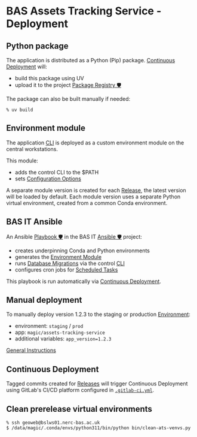 # BAS Assets Tracking Service - Deployment

## Python package

The application is distributed as a Python (Pip) package. [Continuous Deployment](#continuous-deployment) will:

- build this package using UV
- upload it to the project [Package Registry 🛡️](https://gitlab.data.bas.ac.uk/MAGIC/assets-tracking-service/-/packages)

The package can also be built manually if needed:

```
% uv build
```

## Environment module

The application [CLI](../README.md#control-cli) is deployed as a custom environment module on the central workstations.

This module:

- adds the control CLI to the $PATH
- sets [Configuration Options](./config.md)

A separate module version is created for each [Release](../README.md#releases), the latest version will be loaded by
default. Each module version uses a separate Python virtual environment, created from a common Conda environment.

## BAS IT Ansible

An Ansible [Playbook 🛡️](https://gitlab.data.bas.ac.uk/station-data-management/ansible/-/blob/master/playbooks/magic/assets-tracking-service.yml)
in the BAS IT [Ansible 🛡️](https://gitlab.data.bas.ac.uk/station-data-management/ansible/) project:

- creates underpinning Conda and Python environments
- generates the [Environment Module](#environment-module)
- runs [Database Migrations](implementation.md#database-migrations) via the control [CLI](../README.md#control-cli)
- configures cron jobs for [Scheduled Tasks](./implementation.md#scheduled-tasks)

This playbook is run automatically via [Continuous Deployment](#continuous-deployment).

## Manual deployment

To manually deploy version 1.2.3 to the staging or production [Environment](./infrastructure.md#environments):

- environment: `staging` / `prod`
- app: `magic/assets-tracking-service`
- additional variables: `app_version=1.2.3`

[General Instructions](https://gitlab.data.bas.ac.uk/station-data-management/ansible/-/blob/master/README.MAGIC.md#run-a-playbook)

## Continuous Deployment

Tagged commits created for [Releases](../README.md#releases) will trigger Continuous Deployment using GitLab's
CI/CD platform configured in [`.gitlab-ci.yml`](../.gitlab-ci.yml).

## Clean prerelease virtual environments

```
% ssh geoweb@bslws01.nerc-bas.ac.uk
$ /data/magic/.conda/envs/python311/bin/python bin/clean-ats-venvs.py
```
